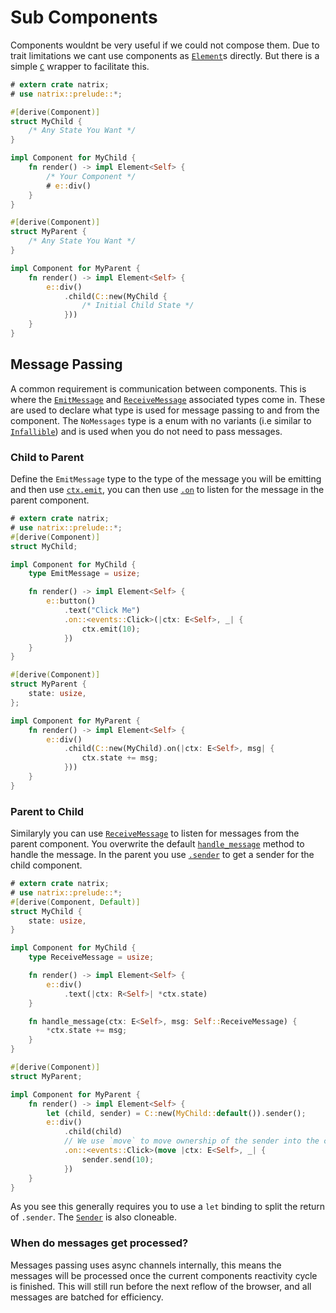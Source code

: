 # Sub Components

Components wouldnt be very useful if we could not compose them. Due to trait limitations we cant use components as [`Element`](element::Element)s directly. But there is a simple [`C`](component::C) wrapper to facilitate this.

```rust
# extern crate natrix;
# use natrix::prelude::*;

#[derive(Component)]
struct MyChild {
    /* Any State You Want */
}

impl Component for MyChild {
    fn render() -> impl Element<Self> {
        /* Your Component */
        # e::div()
    }
}

#[derive(Component)]
struct MyParent {
    /* Any State You Want */
}

impl Component for MyParent {
    fn render() -> impl Element<Self> {
        e::div()
            .child(C::new(MyChild {
                /* Initial Child State */
            }))
    }
}
```

## Message Passing

A common requirement is communication between components. This is where the [`EmitMessage`](component::Component::EmitMessage) and [`ReceiveMessage`](component::Component::ReceiveMessage) associated types come in. These are used to declare what type is used for message passing to and from the component. The `NoMessages` type is a enum with no variants (i.e similar to [`Infallible`](std::convert::Infallible)) and is used when you do not need to pass messages.

### Child to Parent

Define the `EmitMessage` type to the type of the message you will be emitting and then use [`ctx.emit`](state::State::emit), you can then use [`.on`](component::C::on) to listen for the message in the parent component.

```rust
# extern crate natrix;
# use natrix::prelude::*;
#[derive(Component)]
struct MyChild;

impl Component for MyChild {
    type EmitMessage = usize;

    fn render() -> impl Element<Self> {
        e::button()
            .text("Click Me")
            .on::<events::Click>(|ctx: E<Self>, _| {
                ctx.emit(10);
            })
    }
}

#[derive(Component)]
struct MyParent {
    state: usize,
};

impl Component for MyParent {
    fn render() -> impl Element<Self> {
        e::div()
            .child(C::new(MyChild).on(|ctx: E<Self>, msg| {
                ctx.state += msg;
            }))
    }
}
```

### Parent to Child

Similaryly you can use [`ReceiveMessage`](component::Component::ReceiveMessage) to listen for messages from the parent component. You overwrite the default [`handle_message`](component::Component::handle_message) method to handle the message. In the parent you use [`.sender`](component::C::sender) to get a sender for the child component.

```rust
# extern crate natrix;
# use natrix::prelude::*;
#[derive(Component, Default)]
struct MyChild {
    state: usize,
}

impl Component for MyChild {
    type ReceiveMessage = usize;

    fn render() -> impl Element<Self> {
        e::div()
            .text(|ctx: R<Self>| *ctx.state)
    }

    fn handle_message(ctx: E<Self>, msg: Self::ReceiveMessage) {
        *ctx.state += msg;
    }
}

#[derive(Component)]
struct MyParent;

impl Component for MyParent {
    fn render() -> impl Element<Self> {
        let (child, sender) = C::new(MyChild::default()).sender();
        e::div()
            .child(child)
            // We use `move` to move ownership of the sender into the closure
            .on::<events::Click>(move |ctx: E<Self>, _| {
                sender.send(10);
            })
    }
}
```

As you see this generally requires you to use a `let` binding to split the return of `.sender`. The [`Sender`](component::Sender) is also cloneable.

### When do messages get processed?

Messages passing uses async channels internally, this means the messages will be processed once the current components reactivity cycle is finished. This will still run before the next reflow of the browser, and all messages are batched for efficiency.

